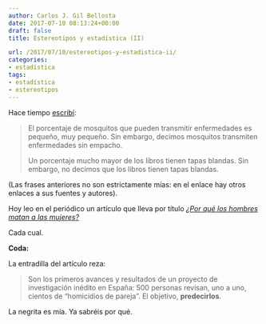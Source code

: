 ```yaml
---
author: Carlos J. Gil Bellosta
date: 2017-07-10 08:13:24+00:00
draft: false
title: Estereotipos y estadística (II)

url: /2017/07/10/estereotipos-y-estadistica-ii/
categories:
- estadística
tags:
- estadística
- estereotipos
---
```


Hace tiempo [escribí](https://www.datanalytics.com/2016/11/25/estereotipos-y-estadistica/):

>El porcentaje de mosquitos que pueden transmitir enfermedades es pequeño, muy pequeño. Sin embargo, decimos mosquitos transmiten enfermedades sin empacho.
>
>Un porcentaje mucho mayor de los libros tienen tapas blandas. Sin embargo, no decimos que los libros tienen tapas blandas.

(Las frases anteriores no son estrictamente mías: en el enlace hay otros enlaces a sus fuentes y autores).

Hoy leo en el periódico un artículo que lleva por título [_¿Por qué los hombres matan a las mujeres?_](https://politica.elpais.com/politica/2017/07/08/actualidad/1499533272_517542.html)

Cada cual.

**Coda:**

La entradilla del artículo reza:

>Son los primeros avances y resultados de un proyecto de investigación inédito en España: 500 personas revisan, uno a uno, cientos de “homicidios de pareja”. El objetivo, **predecirlos**.

La negrita es mía. Ya sabréis por qué.